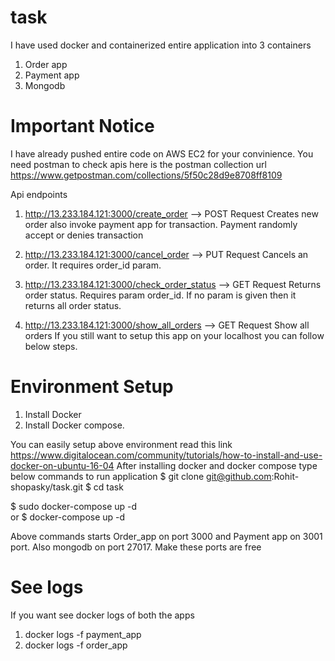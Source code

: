 # task
I have used docker and containerized entire application into 3 containers
   1) Order app
   2) Payment app
   3) Mongodb
   
 # Important Notice
  I have already pushed entire code on AWS EC2 for your convinience.
  You need postman to check apis
  here is the postman collection url https://www.getpostman.com/collections/5f50c28d9e8708ff8109
  
  Api endpoints
  1) http://13.233.184.121:3000/create_order          --> POST Request
     Creates new order also invoke payment app for transaction. Payment randomly accept or denies transaction
     
  2) http://13.233.184.121:3000/cancel_order          --> PUT Request
     Cancels an order. It requires order_id param.
     
  3) http://13.233.184.121:3000/check_order_status   --> GET Request
     Returns order status. Requires param order_id. If no param is given then it returns all order status.
   
   4) http://13.233.184.121:3000/show_all_orders    --> GET Request
      Show all orders
If you still want to setup this app on your localhost you can follow below steps.

# Environment Setup
  1) Install Docker
  2) Install Docker compose.
 
  You can easily setup above environment read this link https://www.digitalocean.com/community/tutorials/how-to-install-and-use-docker-on-ubuntu-16-04
  After installing docker and docker compose type below commands to run application
  $ git clone git@github.com:Rohit-shopasky/task.git
  $ cd task
  
  $ sudo docker-compose up -d    
  or
  $ docker-compose up -d
  
  Above commands starts Order_app on port 3000 and Payment app on 3001 port. Also mongodb on port 27017. Make these ports are free
  
  # See logs
  If you want see docker logs of both the apps
  1) docker logs -f payment_app
  2) docker logs -f order_app
  
  
 
      
  
